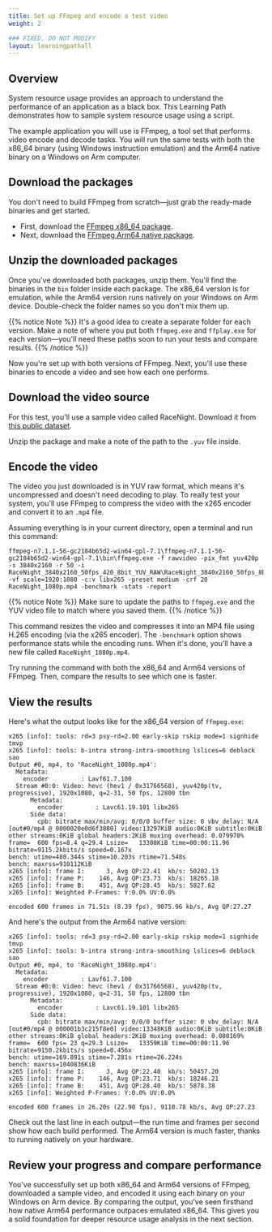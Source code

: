 ```yaml
---
title: Set up FFmpeg and encode a test video
weight: 2

### FIXED, DO NOT MODIFY
layout: learningpathall
---
```


## Overview
System resource usage provides an approach to understand the performance of an application as a black box. This Learning Path demonstrates how to sample system resource usage using a script.

The example application you will use is FFmpeg, a tool set that performs video encode and decode tasks. You will run the same tests with both the x86_64 binary (using Windows instruction emulation) and the Arm64 native binary on a Windows on Arm computer.

## Download the packages

You don't need to build FFmpeg from scratch—just grab the ready-made binaries and get started.

- First, download the [FFmpeg x86_64 package](https://github.com/BtbN/FFmpeg-Builds/releases/download/autobuild-2025-07-31-14-15/ffmpeg-n7.1.1-56-gc2184b65d2-win64-gpl-7.1.zip).
- Next, download the [FFmpeg Arm64 native package](https://github.com/BtbN/FFmpeg-Builds/releases/download/autobuild-2025-07-31-14-15/ffmpeg-n7.1.1-56-gc2184b65d2-winarm64-gpl-7.1.zip).

## Unzip the downloaded packages

Once you've downloaded both packages, unzip them. You'll find the binaries in the `bin` folder inside each package. The x86_64 version is for emulation, while the Arm64 version runs natively on your Windows on Arm device. Double-check the folder names so you don't mix them up.

{{% notice Note %}}
It's a good idea to create a separate folder for each version. Make a note of where you put both `ffmpeg.exe` and `ffplay.exe` for each version—you'll need these paths soon to run your tests and compare results.
{{% /notice %}}

Now you're set up with both versions of FFmpeg. Next, you'll use these binaries to encode a video and see how each one performs.

## Download the video source

For this test, you'll use a sample video called RaceNight. Download it from [this public dataset](https://ultravideo.fi/video/RaceNight_3840x2160_50fps_420_8bit_YUV_RAW.7z).

Unzip the package and make a note of the path to the `.yuv` file inside.

## Encode the video

The video you just downloaded is in YUV raw format, which means it's uncompressed and doesn't need decoding to play. To really test your system, you'll use FFmpeg to compress the video with the x265 encoder and convert it to an `.mp4` file.

Assuming everything is in your current directory, open a terminal and run this command:

```console
ffmpeg-n7.1.1-56-gc2184b65d2-win64-gpl-7.1\ffmpeg-n7.1.1-56-gc2184b65d2-win64-gpl-7.1\bin\ffmpeg.exe -f rawvideo -pix_fmt yuv420p -s 3840x2160 -r 50 -i RaceNight_3840x2160_50fps_420_8bit_YUV_RAW\RaceNight_3840x2160_50fps_8bit.yuv -vf scale=1920:1080 -c:v libx265 -preset medium -crf 20 RaceNight_1080p.mp4 -benchmark -stats -report
```

{{% notice Note %}}
Make sure to update the paths to `ffmpeg.exe` and the YUV video file to match where you saved them.
{{% /notice %}}

This command resizes the video and compresses it into an MP4 file using H.265 encoding (via the x265 encoder). The `-benchmark` option shows performance stats while the encoding runs. When it's done, you'll have a new file called `RaceNight_1080p.mp4`.

Try running the command with both the x86_64 and Arm64 versions of FFmpeg. Then, compare the results to see which one is faster.

## View the results

Here's what the output looks like for the x86_64 version of `ffmpeg.exe`:

```output
x265 [info]: tools: rd=3 psy-rd=2.00 early-skip rskip mode=1 signhide tmvp
x265 [info]: tools: b-intra strong-intra-smoothing lslices=6 deblock sao
Output #0, mp4, to 'RaceNight_1080p.mp4':
  Metadata:
    encoder         : Lavf61.7.100
  Stream #0:0: Video: hevc (hev1 / 0x31766568), yuv420p(tv, progressive), 1920x1080, q=2-31, 50 fps, 12800 tbn
      Metadata:
        encoder         : Lavc61.19.101 libx265
      Side data:
        cpb: bitrate max/min/avg: 0/0/0 buffer size: 0 vbv_delay: N/A
[out#0/mp4 @ 0000020e0d6f3880] video:13297KiB audio:0KiB subtitle:0KiB other streams:0KiB global headers:2KiB muxing overhead: 0.079970%
frame=  600 fps=8.4 q=29.4 Lsize=   13308KiB time=00:00:11.96 bitrate=9115.2kbits/s speed=0.167x
bench: utime=480.344s stime=10.203s rtime=71.548s
bench: maxrss=910112KiB
x265 [info]: frame I:      3, Avg QP:22.41  kb/s: 50202.13
x265 [info]: frame P:    146, Avg QP:23.73  kb/s: 18265.18
x265 [info]: frame B:    451, Avg QP:28.45  kb/s: 5827.62
x265 [info]: Weighted P-Frames: Y:0.0% UV:0.0%

encoded 600 frames in 71.51s (8.39 fps), 9075.96 kb/s, Avg QP:27.27
```

And here's the output from the Arm64 native version:

```output
x265 [info]: tools: rd=3 psy-rd=2.00 early-skip rskip mode=1 signhide tmvp
x265 [info]: tools: b-intra strong-intra-smoothing lslices=6 deblock sao
Output #0, mp4, to 'RaceNight_1080p.mp4':
  Metadata:
    encoder         : Lavf61.7.100
  Stream #0:0: Video: hevc (hev1 / 0x31766568), yuv420p(tv, progressive), 1920x1080, q=2-31, 50 fps, 12800 tbn
      Metadata:
        encoder         : Lavc61.19.101 libx265
      Side data:
        cpb: bitrate max/min/avg: 0/0/0 buffer size: 0 vbv_delay: N/A
[out#0/mp4 @ 000001b3c215f8e0] video:13348KiB audio:0KiB subtitle:0KiB other streams:0KiB global headers:2KiB muxing overhead: 0.080169%
frame=  600 fps= 23 q=29.3 Lsize=   13359KiB time=00:00:11.96 bitrate=9150.2kbits/s speed=0.456x
bench: utime=169.891s stime=7.281s rtime=26.224s
bench: maxrss=1040836KiB
x265 [info]: frame I:      3, Avg QP:22.40  kb/s: 50457.20
x265 [info]: frame P:    146, Avg QP:23.71  kb/s: 18246.21
x265 [info]: frame B:    451, Avg QP:28.40  kb/s: 5878.38
x265 [info]: Weighted P-Frames: Y:0.0% UV:0.0%

encoded 600 frames in 26.20s (22.90 fps), 9110.78 kb/s, Avg QP:27.23
```

Check out the last line in each output—the run time and frames per second show how each build performed. The Arm64 version is much faster, thanks to running natively on your hardware.

## Review your progress and compare performance

You've successfully set up both x86_64 and Arm64 versions of FFmpeg, downloaded a sample video, and encoded it using each binary on your Windows on Arm device. By comparing the output, you've seen firsthand how native Arm64 performance outpaces emulated x86_64. This gives you a solid foundation for deeper resource usage analysis in the next section.
